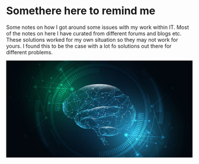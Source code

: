# Somethere here to remind me

Some notes on how I got around some issues with my work within IT.
Most of the notes on here I have curated from different forums and blogs etc. These solutions worked for my own situation so they may not work for yours. I found this to be the case with a lot fo solutions out there for different problems.

![Test image](img/test.JPG)


